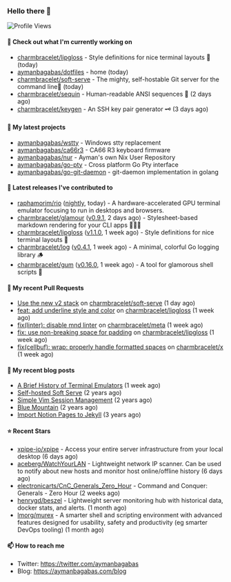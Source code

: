 ### Hello there 👋

![Profile Views](https://komarev.com/ghpvc/?username=aymanbagabas&label=PROFILE+VIEWS)

#### 👷 Check out what I'm currently working on

- [charmbracelet/lipgloss](https://github.com/charmbracelet/lipgloss) - Style definitions for nice terminal layouts 👄 (today)
- [aymanbagabas/dotfiles](https://github.com/aymanbagabas/dotfiles) - home (today)
- [charmbracelet/soft-serve](https://github.com/charmbracelet/soft-serve) - The mighty, self-hostable Git server for the command line🍦 (today)
- [charmbracelet/sequin](https://github.com/charmbracelet/sequin) - Human-readable ANSI sequences 🪩 (2 days ago)
- [charmbracelet/keygen](https://github.com/charmbracelet/keygen) - An SSH key pair generator 🗝️ (3 days ago)

#### 🌱 My latest projects

- [aymanbagabas/wstty](https://github.com/aymanbagabas/wstty) - Windows stty replacement
- [aymanbagabas/ca66r3](https://github.com/aymanbagabas/ca66r3) - CA66 R3 keyboard firmware
- [aymanbagabas/nur](https://github.com/aymanbagabas/nur) - Ayman&#39;s own Nix User Repository
- [aymanbagabas/go-pty](https://github.com/aymanbagabas/go-pty) - Cross platform Go Pty interface
- [aymanbagabas/go-git-daemon](https://github.com/aymanbagabas/go-git-daemon) - git-daemon implementation in golang

#### 🔭 Latest releases I've contributed to

- [raphamorim/rio](https://github.com/raphamorim/rio) ([nightly](https://github.com/raphamorim/rio/releases/tag/nightly), today) - A hardware-accelerated GPU terminal emulator focusing to run in desktops and browsers.
- [charmbracelet/glamour](https://github.com/charmbracelet/glamour) ([v0.9.1](https://github.com/charmbracelet/glamour/releases/tag/v0.9.1), 2 days ago) - Stylesheet-based markdown rendering for your CLI apps 💇🏻‍♀️
- [charmbracelet/lipgloss](https://github.com/charmbracelet/lipgloss) ([v1.1.0](https://github.com/charmbracelet/lipgloss/releases/tag/v1.1.0), 1 week ago) - Style definitions for nice terminal layouts 👄
- [charmbracelet/log](https://github.com/charmbracelet/log) ([v0.4.1](https://github.com/charmbracelet/log/releases/tag/v0.4.1), 1 week ago) - A minimal, colorful Go logging library 🪵
- [charmbracelet/gum](https://github.com/charmbracelet/gum) ([v0.16.0](https://github.com/charmbracelet/gum/releases/tag/v0.16.0), 1 week ago) - A tool for glamorous shell scripts 🎀

#### 🔨 My recent Pull Requests

- [Use the new v2 stack](https://github.com/charmbracelet/soft-serve/pull/678) on [charmbracelet/soft-serve](https://github.com/charmbracelet/soft-serve) (1 day ago)
- [feat: add underline style and color](https://github.com/charmbracelet/lipgloss/pull/491) on [charmbracelet/lipgloss](https://github.com/charmbracelet/lipgloss) (1 week ago)
- [fix(linter): disable mnd linter](https://github.com/charmbracelet/meta/pull/196) on [charmbracelet/meta](https://github.com/charmbracelet/meta) (1 week ago)
- [fix: use non-breaking space for padding](https://github.com/charmbracelet/lipgloss/pull/489) on [charmbracelet/lipgloss](https://github.com/charmbracelet/lipgloss) (1 week ago)
- [fix(cellbuf): wrap: properly handle formatted spaces](https://github.com/charmbracelet/x/pull/407) on [charmbracelet/x](https://github.com/charmbracelet/x) (1 week ago)

#### 📜 My recent blog posts

- [A Brief History of Terminal Emulators](https://aymanbagabas.com/blog/2025/03/11/a-brief-history-of-terminal-emulators.html) (1 week ago)
- [Self-hosted Soft Serve](https://aymanbagabas.com/blog/2023/04/28/self-hosted-soft-serve.html) (2 years ago)
- [Simple Vim Session Management](https://aymanbagabas.com/blog/2023/04/13/simple-vim-session-management.html) (2 years ago)
- [Blue Mountain](https://aymanbagabas.com/blog/2022/06/02/blue-mountain.html) (2 years ago)
- [Import Notion Pages to Jekyll](https://aymanbagabas.com/blog/2022/03/29/import-notion-pages-to-jekyll.html) (3 years ago)

#### ⭐ Recent Stars

- [xpipe-io/xpipe](https://github.com/xpipe-io/xpipe) - Access your entire server infrastructure from your local desktop (6 days ago)
- [aceberg/WatchYourLAN](https://github.com/aceberg/WatchYourLAN) - Lightweight network IP scanner. Can be used to notify about new hosts and monitor host online/offline history (6 days ago)
- [electronicarts/CnC_Generals_Zero_Hour](https://github.com/electronicarts/CnC_Generals_Zero_Hour) - Command and Conquer: Generals - Zero Hour (2 weeks ago)
- [henrygd/beszel](https://github.com/henrygd/beszel) - Lightweight server monitoring hub with historical data, docker stats, and alerts. (1 month ago)
- [lmorg/murex](https://github.com/lmorg/murex) - A smarter shell and scripting environment with advanced features designed for usability, safety and productivity (eg smarter DevOps tooling) (1 month ago)

#### 📫 How to reach me

- Twitter: https://twitter.com/aymanbagabas
- Blog: https://aymanbagabas.com/blog
